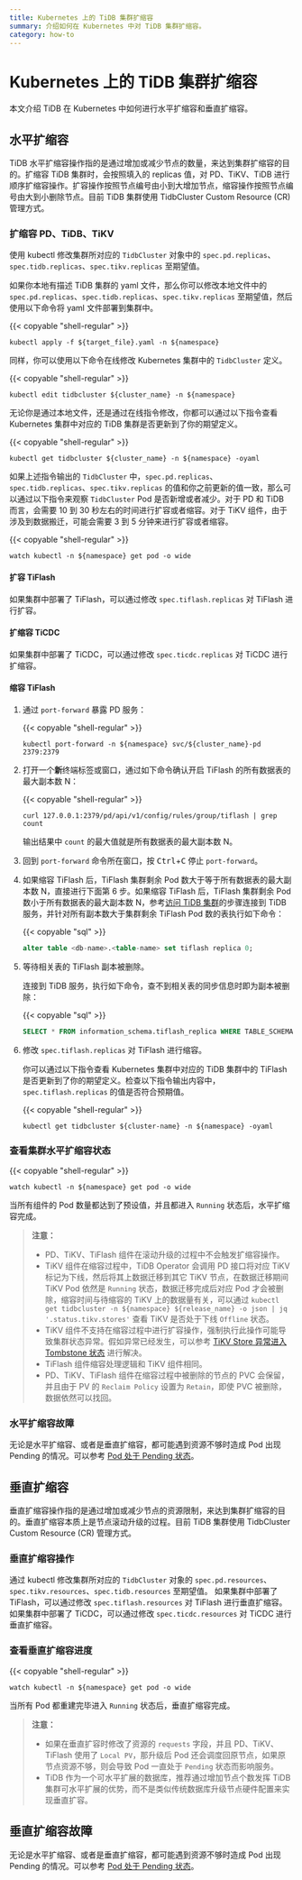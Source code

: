 ```yaml
---
title: Kubernetes 上的 TiDB 集群扩缩容
summary: 介绍如何在 Kubernetes 中对 TiDB 集群扩缩容。
category: how-to
---
```


# Kubernetes 上的 TiDB 集群扩缩容

本文介绍 TiDB 在 Kubernetes 中如何进行水平扩缩容和垂直扩缩容。

## 水平扩缩容

TiDB 水平扩缩容操作指的是通过增加或减少节点的数量，来达到集群扩缩容的目的。扩缩容 TiDB 集群时，会按照填入的 replicas 值，对 PD、TiKV、TiDB 进行顺序扩缩容操作。扩容操作按照节点编号由小到大增加节点，缩容操作按照节点编号由大到小删除节点。目前 TiDB 集群使用 TidbCluster Custom Resource (CR) 管理方式。

### 扩缩容 PD、TiDB、TiKV

使用 kubectl 修改集群所对应的 `TidbCluster` 对象中的 `spec.pd.replicas`、`spec.tidb.replicas`、`spec.tikv.replicas` 至期望值。

如果你本地有描述 TiDB 集群的 yaml 文件，那么你可以修改本地文件中的 `spec.pd.replicas`、`spec.tidb.replicas`、`spec.tikv.replicas` 至期望值，然后使用以下命令将 yaml 文件部署到集群中。

{{< copyable "shell-regular" >}}

```shell
kubectl apply -f ${target_file}.yaml -n ${namespace}
```

同样，你可以使用以下命令在线修改 Kubernetes 集群中的 `TidbCluster` 定义。

{{< copyable "shell-regular" >}}

```shell
kubectl edit tidbcluster ${cluster_name} -n ${namespace}
```

无论你是通过本地文件，还是通过在线指令修改，你都可以通过以下指令查看 Kubernetes 集群中对应的 TiDB 集群是否更新到了你的期望定义。

{{< copyable "shell-regular" >}}

```shell
kubectl get tidbcluster ${cluster_name} -n ${namespace} -oyaml
```

如果上述指令输出的 `TidbCluster` 中，`spec.pd.replicas`、`spec.tidb.replicas`、`spec.tikv.replicas` 的值和你之前更新的值一致，那么可以通过以下指令来观察 `TidbCluster` Pod 是否新增或者减少。对于 PD 和 TiDB 而言，会需要 10 到 30 秒左右的时间进行扩容或者缩容。对于 TiKV 组件，由于涉及到数据搬迁，可能会需要 3 到 5 分钟来进行扩容或者缩容。

{{< copyable "shell-regular" >}}

```shell
watch kubectl -n ${namespace} get pod -o wide
```

#### 扩容 TiFlash

如果集群中部署了 TiFlash，可以通过修改 `spec.tiflash.replicas` 对 TiFlash 进行扩容。

#### 扩缩容 TiCDC

如果集群中部署了 TiCDC，可以通过修改 `spec.ticdc.replicas` 对 TiCDC 进行扩缩容。

#### 缩容 TiFlash

1. 通过 `port-forward` 暴露 PD 服务：

    {{< copyable "shell-regular" >}}

    ```shell
    kubectl port-forward -n ${namespace} svc/${cluster_name}-pd 2379:2379
    ```

2. 打开一个**新**终端标签或窗口，通过如下命令确认开启 TiFlash 的所有数据表的最大副本数 N：

    {{< copyable "shell-regular" >}}

    ```shell
    curl 127.0.0.1:2379/pd/api/v1/config/rules/group/tiflash | grep count
    ```

    输出结果中 `count` 的最大值就是所有数据表的最大副本数 N。
  
3. 回到 `port-forward` 命令所在窗口，按 <kbd>Ctrl</kbd>+<kbd>C</kbd> 停止 `port-forward`。

4. 如果缩容 TiFlash 后，TiFlash 集群剩余 Pod 数大于等于所有数据表的最大副本数 N，直接进行下面第 6 步。如果缩容 TiFlash 后，TiFlash 集群剩余 Pod 数小于所有数据表的最大副本数 N，参考[访问 TiDB 集群](access-tidb.md)的步骤连接到 TiDB 服务，并针对所有副本数大于集群剩余 TiFlash Pod 数的表执行如下命令：

    {{< copyable "sql" >}}

    ```sql
    alter table <db-name>.<table-name> set tiflash replica 0;
    ```

5. 等待相关表的 TiFlash 副本被删除。

    连接到 TiDB 服务，执行如下命令，查不到相关表的同步信息时即为副本被删除：

    {{< copyable "sql" >}}

    ```sql
    SELECT * FROM information_schema.tiflash_replica WHERE TABLE_SCHEMA = '<db_name>' and TABLE_NAME = '<table_name>';
    ```
    
6. 修改 `spec.tiflash.replicas` 对 TiFlash 进行缩容。

    你可以通过以下指令查看 Kubernetes 集群中对应的 TiDB 集群中的 TiFlash 是否更新到了你的期望定义。检查以下指令输出内容中，`spec.tiflash.replicas` 的值是否符合预期值。

    {{< copyable "shell-regular" >}}

    ```shell
    kubectl get tidbcluster ${cluster-name} -n ${namespace} -oyaml
    ```

### 查看集群水平扩缩容状态

{{< copyable "shell-regular" >}}

```shell
watch kubectl -n ${namespace} get pod -o wide
```

当所有组件的 Pod 数量都达到了预设值，并且都进入 `Running` 状态后，水平扩缩容完成。

> **注意：**
>
> - PD、TiKV、TiFlash 组件在滚动升级的过程中不会触发扩缩容操作。
> - TiKV 组件在缩容过程中，TiDB Operator 会调用 PD 接口将对应 TiKV 标记为下线，然后将其上数据迁移到其它 TiKV 节点，在数据迁移期间 TiKV Pod 依然是 `Running` 状态，数据迁移完成后对应 Pod 才会被删除，缩容时间与待缩容的 TiKV 上的数据量有关，可以通过 `kubectl get tidbcluster -n ${namespace} ${release_name} -o json | jq '.status.tikv.stores'` 查看 TiKV 是否处于下线 `Offline` 状态。
> - TiKV 组件不支持在缩容过程中进行扩容操作，强制执行此操作可能导致集群状态异常。假如异常已经发生，可以参考 [TiKV Store 异常进入 Tombstone 状态](exceptions.md#tikv-store-异常进入-tombstone-状态) 进行解决。
> - TiFlash 组件缩容处理逻辑和 TiKV 组件相同。
> - PD、TiKV、TiFlash 组件在缩容过程中被删除的节点的 PVC 会保留，并且由于 PV 的 `Reclaim Policy` 设置为 `Retain`，即使 PVC 被删除，数据依然可以找回。

### 水平扩缩容故障

无论是水平扩缩容、或者是垂直扩缩容，都可能遇到资源不够时造成 Pod 出现 Pending 的情况。可以参考 [Pod 处于 Pending 状态](deploy-failures.md#pod-处于-pending-状态)。

## 垂直扩缩容

垂直扩缩容操作指的是通过增加或减少节点的资源限制，来达到集群扩缩容的目的。垂直扩缩容本质上是节点滚动升级的过程。目前 TiDB 集群使用 TidbCluster Custom Resource (CR) 管理方式。

### 垂直扩缩容操作

通过 kubectl 修改集群所对应的 `TidbCluster` 对象的 `spec.pd.resources`、`spec.tikv.resources`、`spec.tidb.resources` 至期望值。
如果集群中部署了 TiFlash，可以通过修改 `spec.tiflash.resources` 对 TiFlash 进行垂直扩缩容。
如果集群中部署了 TiCDC，可以通过修改 `spec.ticdc.resources` 对 TiCDC 进行垂直扩缩容。

### 查看垂直扩缩容进度

{{< copyable "shell-regular" >}}

```shell
watch kubectl -n ${namespace} get pod -o wide
```

当所有 Pod 都重建完毕进入 `Running` 状态后，垂直扩缩容完成。

> **注意：**
>
> - 如果在垂直扩容时修改了资源的 `requests` 字段，并且 PD、TiKV、TiFlash 使用了 `Local PV`，那升级后 Pod 还会调度回原节点，如果原节点资源不够，则会导致 Pod 一直处于 `Pending` 状态而影响服务。
> - TiDB 作为一个可水平扩展的数据库，推荐通过增加节点个数发挥 TiDB 集群可水平扩展的优势，而不是类似传统数据库升级节点硬件配置来实现垂直扩容。

## 垂直扩缩容故障

无论是水平扩缩容、或者是垂直扩缩容，都可能遇到资源不够时造成 Pod 出现 Pending 的情况。可以参考 [Pod 处于 Pending 状态](deploy-failures.md#pod-处于-pending-状态)。
